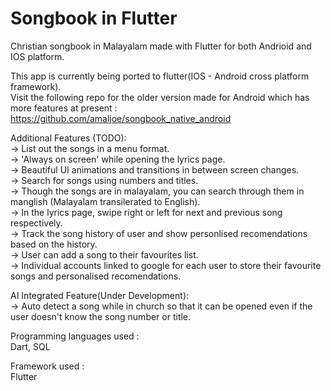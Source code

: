 # Songbook in Flutter  

Christian songbook in Malayalam made with Flutter for both Andrioid and IOS platform.  

This app is currently being ported to flutter(IOS - Android cross platform framework).  
Visit the following repo for the older version made for Android which has more features at present :  
https://github.com/amaljoe/songbook_native_android  

Additional Features (TODO):  
-> List out the songs in a menu format.  
-> 'Always on screen' while opening the lyrics page.  
-> Beautiful UI animations and transitions in between screen changes.  
-> Search for songs using numbers and titles.  
-> Though the songs are in malayalam, you can search through them in manglish (Malayalam transilerated to English).  
-> In the lyrics page, swipe right or left for next and previous song respectively.  
-> Track the song history of user and show personlised recomendations based on the history.  
-> User can add a song to their favourites list.  
-> Individual accounts linked to google for each user to store their favourite songs and personalised recomendations.  

AI Integrated Feature(Under Development):  
-> Auto detect a song while in church so that it can be opened even if the user doesn't know the song number or title.  

Programming languages used :  
Dart, SQL  

Framework used :  
Flutter
